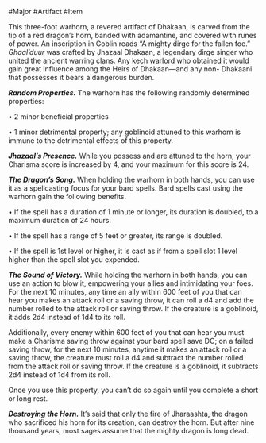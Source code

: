 #Major
#Artifact
#Item 

This three-foot warhorn, a revered artifact of Dhakaan, is carved from the tip of a red dragon’s horn, banded with adamantine, and covered with runes of power. An inscription in Goblin reads “A mighty dirge for the fallen foe.” _Ghaal’duur_ was crafted by Jhazaal Dhakaan, a legendary dirge singer who united the ancient warring clans. Any kech warlord who obtained it would gain great influence among the Heirs of Dhakaan—and any non- Dhakaani that possesses it bears a dangerous burden.

      

  

**_Random Properties._** The warhorn has the following randomly determined properties:

• 2 minor beneficial properties

• 1 minor detrimental property; any goblinoid attuned to this warhorn is immune to the detrimental effects of this property.

**_Jhazaal’s Presence._** While you possess and are attuned to the horn, your Charisma score is increased by 4, and your maximum for this score is 24.

**_The Dragon’s Song._** When holding the warhorn in both hands, you can use it as a spellcasting focus for your bard spells. Bard spells cast using the warhorn gain the following benefits.

• If the spell has a duration of 1 minute or longer, its duration is doubled, to a maximum duration of 24 hours.

• If the spell has a range of 5 feet or greater, its range is doubled.

• If the spell is 1st level or higher, it is cast as if from a spell slot 1 level higher than the spell slot you expended.

**_The Sound of Victory._** While holding the warhorn in both hands, you can use an action to blow it, empowering your allies and intimidating your foes. For the next 10 minutes, any time an ally within 600 feet of you that can hear you makes an attack roll or a saving throw, it can roll a d4 and add the number rolled to the attack roll or saving throw. If the creature is a goblinoid, it adds 2d4 instead of 1d4 to its roll.

Additionally, every enemy within 600 feet of you that can hear you must make a Charisma saving throw against your bard spell save DC; on a failed saving throw, for the next 10 minutes, anytime it makes an attack roll or a saving throw, the creature must roll a d4 and subtract the number rolled from the attack roll or saving throw. If the creature is a goblinoid, it subtracts 2d4 instead of 1d4 from its roll.

Once you use this property, you can’t do so again until you complete a short or long rest.

**_Destroying the Horn._** It’s said that only the fire of Jharaashta, the dragon who sacrificed his horn for its creation, can destroy the horn. But after nine thousand years, most sages assume that the mighty dragon is long dead.